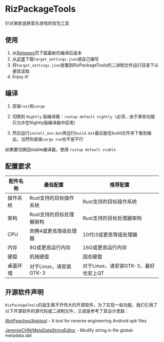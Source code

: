 # RizPackageTools
针对某款竖屏音乐游戏的改包工具

## 使用
1. 从[Releases](/Releases)页下载最新的编译后版本
2. 从[这里](https://github.com/osp-project/RizPackageTools/blob/master/target_strings.json)下载`target_settings.json`或自己编写
3. 将`target_settings.json`放置到RizPackageTools的二进制文件运行目录下以便其读取
4. Enjoy it!

## 编译
1. 安装`rust`和`cargo`

2. 切换到 `Nightly` 版编译器：`rustup default nightly`（必须，由于某些功能只允许在Nightly版编译器中启用）

3. 然后运行`install_env.bat`再运行`build.bat`最后能在build文件夹下看到输出，当然你直接`cargo run`也不是不行

如果要切换回stable编译器，使用 `rustup default stable`

## 配置要求
|  配件名称   | 最低配置  | 推荐配置 |
|  ----  | ----  | ---- |
| 操作系统  | Rust支持的目标操作系统 | Rust支持的目标操作系统|
| 架构  | Rust支持的目标处理器架构 | Rust支持的目标处理器架构|
| CPU | 奔腾4或更高等级处理器 | 10代i3或更高等级处理器|
| 内存 | 8G或更高运行内存 | 16G或更高运行内存 |
| 硬盘 | 机械硬盘 | 固态硬盘 |
| 桌面环境 | 对于Linux，请安装GTK-3 | 对于Linux，请安装GTK-3，最好也安上QT |

## 开源软件声明
`RizPackageTools`的诞生离不开伟大的开源软件，为了实现一些功能，我们引用了以下开源软件的源代码或二进制文件，又或是参考了其设计思路：

[iBotPeaches/Apktool](https://github.com/iBotPeaches/Apktool) - A tool for reverse engineering Android apk files 

[JeremieCHN/MetaDataStringEditor](https://github.com/JeremieCHN/MetaDataStringEditor) - Modify string in file global-metadata.dat 
